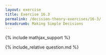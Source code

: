 ```yaml
---
layout: exercise
title: Exercise 16.3
permalink: /decision-theory-exercises/16-3/
breadcrumb: Making Simple Decisions
---
```


{% include mathjax_support %}

<div><i class="arrow-up loader" data-chapter="decision-theory-exercises" data-exercise="ex_3" data-rating="0"></i></div>
{% include_relative question.md %}

